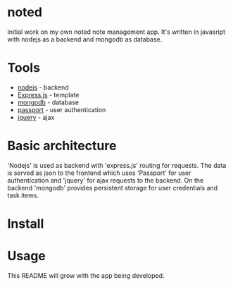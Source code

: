 # noted
Initial work on my own noted note management app. It's written in javasript with
nodejs as a backend and mongodb as database.

# Tools
* [nodejs](https://nodejs.org/en/) - backend
* [Express.js](http://expressjs.com/) - template
* [mongodb](https://www.mongodb.com/) - database
* [passport](http://passportjs.org/) - user authentication
* [jquery](http://jquery.com/) - ajax 


# Basic architecture
'Nodejs' is used as backend with 'express.js' routing for requests. The data is
served as json to the frontend which uses 'Passport' for user authentication and
'jquery' for ajax requests to the backend. On the backend 'mongodb' provides
persistent storage for user credentials and task items.

# Install

# Usage

This README will grow with the app being developed.

